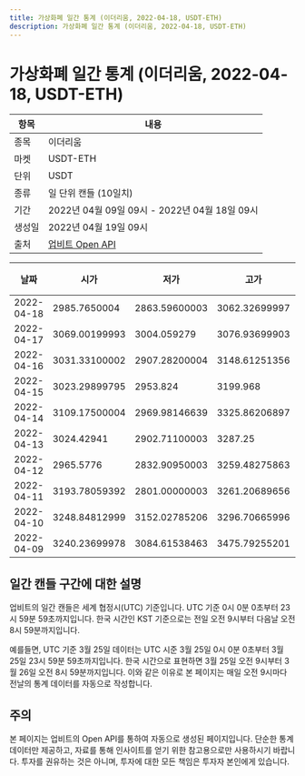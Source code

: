 ```yaml
---
title: 가상화폐 일간 통계 (이더리움, 2022-04-18, USDT-ETH)
description: 가상화폐 일간 통계 (이더리움, 2022-04-18, USDT-ETH)
---
```



가상화폐 일간 통계 (이더리움, 2022-04-18, USDT-ETH)
===

|항목|내용|
|--|--|
|종목|이더리움|
|마켓|USDT-ETH|
|단위|USDT|
|종류|일 단위 캔들 (10일치)|
|기간|2022년 04월 09일 09시 - 2022년 04월 18일 09시|
|생성일|2022년 04월 19일 09시|
|출처|[업비트 Open API](https://docs.upbit.com)|


|날짜|시가|저가|고가|종가|비고|
|--|--|--|--|--|--|
|2022-04-18|2985.7650004|2863.59600003|3062.32699997|3059.45599997|    |
|2022-04-17|3069.00199993|3004.059279|3076.93699903|3004.059279|    |
|2022-04-16|3031.33100002|2907.28200004|3148.61251356|3080.91899993|    |
|2022-04-15|3023.29899795|2953.824|3199.968|3036.882|    |
|2022-04-14|3109.17500004|2969.98146639|3325.86206897|3033.22|    |
|2022-04-13|3024.42941|2902.71100003|3287.25|3109.16599998|    |
|2022-04-12|2965.5776|2832.90950003|3259.48275863|2984.91000016|    |
|2022-04-11|3193.78059392|2801.00000003|3261.20689656|2967.385|    |
|2022-04-10|3248.84812999|3152.02785206|3296.70665996|3214.87200033|    |
|2022-04-09|3240.23699978|3084.61538463|3475.79255201|3248.84812999|    |


일간 캔들 구간에 대한 설명
---


업비트의 일간 캔들은 세계 협정시(UTC) 기준입니다. 
UTC 기준 0시 0분 0초부터 23시 59분 59초까지입니다. 
한국 시간인 KST 기준으로는 전일 오전 9시부터 다음날 오전 8시 59분까지입니다. 


예를들면, UTC 기준 3월 25일 데이터는 UTC 시준 3월 25일 0시 0분 0초부터 3월 25일 23시 59분 59초까지입니다. 
한국 시간으로 표현하면 3월 25일 오전 9시부터 3월 26일 오전 8시 59분까지입니다. 
이와 같은 이유로 본 페이지는 매일 오전 9시마다 전날의 통계 데이터를 자동으로 작성합니다. 


주의
---


본 페이지는 업비트의 Open API를 통하여 자동으로 생성된 페이지입니다. 
단순한 통계 데이터만 제공하고, 자료를 통해 인사이트를 얻기 위한 참고용으로만 사용하시기 바랍니다. 
투자를 권유하는 것은 아니며, 투자에 대한 모든 책임은 투자자 본인에게 있습니다. 
